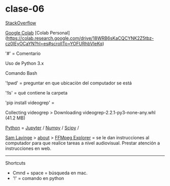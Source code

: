 # clase-06
[StackOverflow](https://stackoverflow.com/?newreg=3fdee68788994c058f8891165d998f9c)

[Google Colab](https://colab.research.google.com/)
[Colab Personal] (https://colab.research.google.com/drive/18WRB6sKaCQCYNK2Z5tbz-cz0IEyOCaYN?hl=es#scrollTo=YOFURhbVIeKq)

'#' = Comentario

Uso de Python 3.x

Comando Bash

'!pwd' = preguntar en que ubicaciòn del computador se está

'!ls' = qué contiene la carpeta

'pip install videogrep' = 

Collecting videogrep > Downloading videogrep-2.2.1-py3-none-any.whl (41.2 MB)

[Python](https://www.python.org/) = 
[Jupyter](https://jupyter.org/) /
[Numpy](https://numpy.org/) /
[Scipy](https://numpy.org/) /

[Sam Lavinge](https://lav.io/) > [about](https://lav.io/about/) > [FFMpeg Explorer](https://ffmpeg.lav.io/) = se le dan instrucciones al computador para que realice tareas a nivel audiovisual. Prestar atención a instrucciones en web.


---
Shortcuts
- Cmnd + space = búsqueda en mac.
- '!' = comando en python
